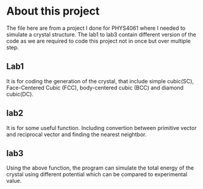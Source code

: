 # About this project

The file here are from a project I done for PHYS4061 where I needed to simulate a crystal structure. The lab1 to lab3 contain different version of the code as we are required to code this project not in once but over multiple step.

## Lab1
It is for coding the generation of the crystal, that include simple cubic(SC), Face-Centered Cubic (FCC), body-centered cubic (BCC) and diamond cubic(DC).

## lab2

It is for some useful function. Including convertion between primitive vector and reciprocal vector and finding the nearest neightbor.

## lab3
Using the above function, the program can simulate the total energy of the crystal using different potential which can be compared to experimental value.
 
